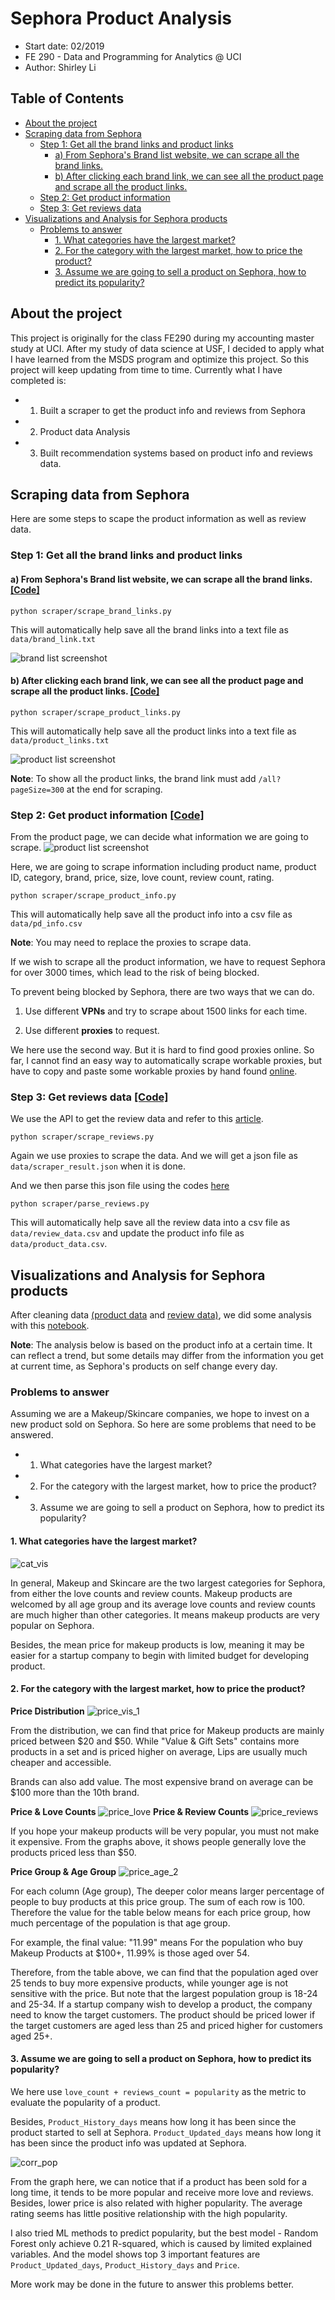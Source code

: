 # Sephora Product Analysis
  - Start date: 02/2019
  - FE 290 - Data and Programming for Analytics @ UCI
  - Author: Shirley Li


Table of Contents
---
   * [About the project](#about-the-project)
   * [Scraping data from Sephora](#scraping-data-from-sephora)
      * [Step 1: Get all the brand links and product links](#step-1-get-all-the-brand-links-and-product-links)
         * [a) From Sephora's Brand list website, we can scrape all the brand links.](#a-from-sephoras-brand-list-website-we-can-scrape-all-the-brand-links)
         * [b) After clicking each brand link, we can see all the product page and scrape all the product links.](#b-after-clicking-each-brand-link-we-can-see-all-the-product-page-and-scrape-all-the-product-links)
      * [Step 2: Get product information](#step-2-get-product-information)
      * [Step 3: Get reviews data](#step-3-get-reviews-data)
   * [Visualizations and Analysis for Sephora products](#visualizations-and-analysis-for-sephora-products)
      * [Problems to answer](#problems-to-answer)
        * [1. What categories have the largest market?](#1-what-categories-have-the-largest-market)
        * [2. For the category with the largest market, how to price the product?](#2-For-the-category-with-the-largest-market-how-to-price-the-product)
        * [3. Assume we are going to sell a product on Sephora, how to predict its popularity?](#3-Assume-we-are-going-to-sell-a-product-on-Sephora-how-to-predict-its-popularity)



## About the project
This project is originally for the class FE290 during my accounting master study at UCI. After my study of data science at USF, I decided to apply what I have learned from the MSDS program and optimize this project. So this project will keep updating from time to time. Currently what I have completed is:
 - 1. Built a scraper to get the product info and reviews from Sephora
 - 2. Product data Analysis
 - 3. Built recommendation systems based on product info and reviews data.

## Scraping data from Sephora
Here are some steps to scape the product information as well as review data.

### Step 1: Get all the brand links and product links

#### a) From Sephora's Brand list website, we can scrape all the brand links. [[Code]](https://github.com/Shirleyiscool/Scraping-Sephora/blob/master/scraper/scrape_brand_links.py)
```
python scraper/scrape_brand_links.py
```
This will automatically help save all the brand links into a text file as `data/brand_link.txt`


![brand list screenshot](image/brand_list_screenshot.png)

#### b) After clicking each brand link, we can see all the product page and scrape all the product links. [[Code]](https://github.com/Shirleyiscool/Scraping-Sephora/blob/master/scraper/scrape_product_links.py)
```
python scraper/scrape_product_links.py
```
This will automatically help save all the product links into a text file as `data/product_links.txt`


![product list screenshot](image/product_list_screenshot.png)

**Note**: To show all the product links, the brand link must add `/all?pageSize=300` at the end for scraping.

### Step 2: Get product information [[Code]](https://github.com/Shirleyiscool/Scraping-Sephora/blob/master/scraper/scrape_product_info.py)
From the product page, we can decide what information we are going to scrape.
![product list screenshot](image/product_info_screenshot.png)

Here, we are going to scrape information including product name, product ID, category, brand, price, size, love count, review count, rating.

```
python scraper/scrape_product_info.py
```
This will automatically help save all the product info into a csv file as `data/pd_info.csv`

**Note**: You may need to replace the proxies to scrape data.

If we wish to scrape all the product information, we have to request Sephora for over 3000 times, which lead to the risk of being blocked.

To prevent being blocked by Sephora, there are two ways that we can do.

1) Use different **VPNs** and try to scrape about 1500 links for each time.

2) Use different **proxies** to request.

We here use the second way. But it is hard to find good proxies online. So far, I cannot find an easy way to automatically scrape workable proxies, but have to copy and paste some workable proxies by hand found [online](http://www.freeproxylists.net/zh/?c=US&pr=HTTPS&u=80&s=ts).

### Step 3: Get reviews data [[Code]](https://github.com/Shirleyiscool/Scraping-Sephora/blob/master/scraper/scrape_reviews.py)

We use the API to get the review data and refer to this [article](https://kiwidamien.github.io/using-api-calls-via-the-network-panel.html).

```
python scraper/scrape_reviews.py
```
Again we use proxies to scrape the data. And we will get a json file as `data/scraper_result.json` when it is done.

And we then parse this json file using the codes [here](https://github.com/Shirleyiscool/Scraping-Sephora/blob/master/scraper/parse_reviews.py)
```
python scraper/parse_reviews.py
```
This will automatically help save all the review data into a csv file as `data/review_data.csv` and update the product info file as `data/product_data.csv`.



## Visualizations and Analysis for Sephora products

After cleaning data [(product data](https://github.com/Shirleyiscool/Scraping-Sephora/blob/master/nb_clean_data/clean_product_data.ipynb) and [review data)](https://github.com/Shirleyiscool/Scraping-Sephora/blob/master/nb_clean_data/clean_review_data.ipynb), we did some analysis with this [notebook](https://github.com/Shirleyiscool/Scraping-Sephora/blob/master/data_analysis_ML/Products_DataAnalysis_ML.ipynb).

**Note**: The analysis below is based on the product info at a certain time. It can reflect a trend, but some details may differ from the information you get at current time, as Sephora's products on self change every day.

### Problems to answer

Assuming we are a Makeup/Skincare companies, we hope to invest on a new product sold on Sephora. So here are some problems that need to be answered.

- 1. What categories have the largest market?
- 2. For the category with the largest market, how to price the product?
- 3. Assume we are going to sell a product on Sephora, how to predict its popularity?


#### 1. What categories have the largest market?
![cat_vis](vis/cat.png)

In general, Makeup and Skincare are the two largest categories for Sephora, from either the love counts and review counts. Makeup products are welcomed by all age group and its average love counts and review counts are much higher than other categories. It means makeup products are very popular on Sephora.

Besides, the mean price for makeup products is low, meaning it may be easier for a
startup company to begin with limited budget for developing product.

#### 2. For the category with the largest market, how to price the product?

**Price Distribution**
![price_vis_1](vis/price_1.png)

From the distribution, we can find that price for Makeup products are mainly priced between $20 and $50. While "Value & Gift Sets" contains more products in a set and is priced higher on average, Lips are usually much cheaper and accessible.

Brands can also add value. The most expensive brand on average can be $100 more than the 10th brand.

**Price & Love Counts**
![price_love](vis/price_love.png)
**Price & Review Counts**
![price_reviews](vis/price_reviews.png)

If you hope your makeup products will be very popular, you must not make it expensive. From the graphs above, it shows people generally love the products priced less than $50.

**Price Group & Age Group**
![price_age_2](vis/price_age_2.png)

For each column (Age group), The deeper color means larger percentage of people to buy products at this price group. The sum of each row is 100. Therefore the value for the table below means for each price group, how much percentage of the population is that age group.

For example, the final value: "11.99" means For the population who buy Makeup Products at $100+, 11.99% is those aged over 54.

Therefore, from the table above, we can find that the population aged over 25 tends to buy more expensive products, while younger age is not sensitive with the price. But note that the largest population group is 18-24 and 25-34. If a startup company wish to develop a product, the company need to know the target customers. The product should be priced lower if the target customers are aged less than 25 and priced higher for customers aged 25+.

#### 3. Assume we are going to sell a product on Sephora, how to predict its popularity?

We here use `love_count + reviews_count = popularity` as the metric to evaluate the popularity of a product.

Besides, `Product_History_days` means how long it has been since the product started to sell at Sephora. `Product_Updated_days` means how long it has been since the product info was updated at Sephora.

![corr_pop](vis/corr_pop.png)

From the graph here, we can notice that if a product has been sold for a long time, it tends to be more popular and receive more love and reviews. Besides, lower price is also related with higher popularity. The average rating seems has little positive relationship with the high popularity.

I also tried ML methods to predict popularity, but the best model - Random Forest only achieve 0.21 R-squared, which is caused by limited explained variables. And the model shows top 3 important features are `Product_Updated_days`, `Product_History_days` and `Price`.

More work may be done in the future to answer this problems better.  

